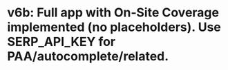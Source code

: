 # v6b: Full app with On‑Site Coverage implemented (no placeholders). Use SERP_API_KEY for PAA/autocomplete/related.
